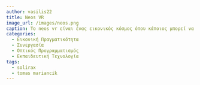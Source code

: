```yaml
---
author: vasilis22
title: Neos VR
image_url: /images/neos.png
caption: Το neos vr είναι ένας εικονικός κόσμος όπου κάποιος μπορεί να αλληλοεπιδρά και να συνεργάζεται με άλλους χρήστες. Είχε ξεκινήσει ως ένα project με εκπαιδευτικό χαρακτήρα και γι’ αυτό υπάρχουν διαφορά εργαλεία για να υποστηρίξουν αυτήν την ιδέα. Για παράδειγμα μπορεί κανείς να δημιουργήσει 3D models ή scripts με χρήση μιας οπτικής γλωσσάς scripting για γενικές λειτουργίες. Έτσι μπορούν άτομα να συνεργαστούν στον ίδιο χώρο και ταυτόχρονα να δημιουργούν περιεχόμενο για την ιδιά την πλατφόρμα στον ανάλογο εικονικό χώρο.
categories:
  - Εικονική Πραγματικότητα
  - Συνεργασία
  - Οπτικός Προγραμματισμός
  - Εκπαιδευτική Τεχνολογία
tags:
  - solirax
  - tomas mariancik
---
```

